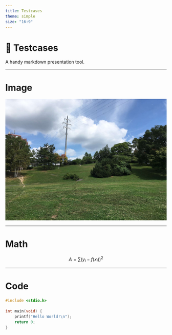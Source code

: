 ```yaml
---
title: Testcases
theme: simple
size: "16:9"
---
```


# :tophat: Testcases
A handy markdown presentation tool.

---
# Image
![Hiragishi Takadai Park](wednesday.jpg)

---
# Math
$$
A = \sum (y_i - f(x_i))^2
$$

---
# Code
```c
#include <stdio.h>

int main(void) {
    printf("Hello World!\n");
    return 0;
}
```
